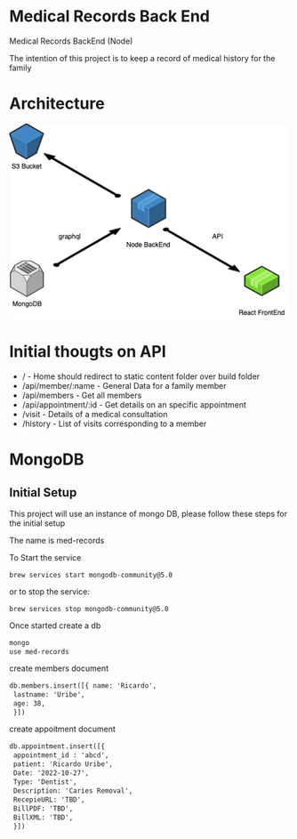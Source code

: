 # Medical Records Back End
Medical Records BackEnd (Node)

The intention of this project is to keep a record of medical history for the family

# Architecture

![Architecture](images/architecture.png)

# Initial thougts on API

- / - Home should redirect to static content folder over build folder
- /api/member/:name - General Data for a family member
- /api/members - Get all members
- /api/appointment/:id - Get details on an specific appointment
- /visit - Details of a medical consultation
- /history - List of visits corresponding to a member


# MongoDB

## Initial Setup

This project will use an instance of mongo DB, please follow these steps for the initial setup

The name is med-records

To Start the service

```
brew services start mongodb-community@5.0
```

or to stop the service:

```
brew services stop mongodb-community@5.0
```

Once started create a db

```
mongo
use med-records
```

create members document

```
db.members.insert([{ name: 'Ricardo', 
 lastname: 'Uribe',
 age: 38,
 }])
```

create appoitment document

```
db.appointment.insert([{ 
 appointment_id : 'abcd', 
 patient: 'Ricardo Uribe', 
 Date: '2022-10-27',
 Type: 'Dentist',
 Description: 'Caries Removal',
 RecepieURL: 'TBD',
 BillPDF: 'TBD',
 BillXML: 'TBD',
 }])
```
